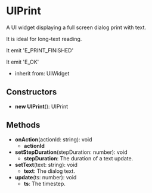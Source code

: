 # UIPrint

A UI widget displaying a full screen dialog print with text.
It is ideal for long-text reading.
It emit 'E_PRINT_FINISHED'
It emit 'E_OK'
- inherit from: UIWidget
## Constructors
* **new UIPrint**(): UIPrint   
## Methods
* **onAction**(actionId: string): void   
  * **actionId**
* **setStepDuration**(stepDuration: number): void   
  * **stepDuration**: The duration of a text update.
* **setText**(text: string): void   
  * **text**: The dialog text.
* **update**(ts: number): void   
  * **ts**: The timestep.
